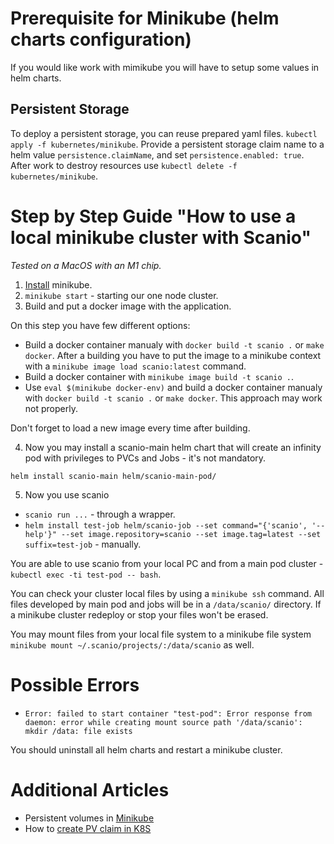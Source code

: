 
# Prerequisite for Minikube (helm charts configuration)
If you would like work with mimikube you will have to setup some values in helm charts.

## Persistent Storage
To deploy a persistent storage, you can reuse prepared yaml files. `kubectl apply -f kubernetes/minikube`.
Provide a persistent storage claim name to a helm value `persistence.claimName`, and set `persistence.enabled: true`.
After work to destroy resources use `kubectl delete -f kubernetes/minikube`.

# Step by Step Guide "How to use a local minikube cluster with Scanio"
*Tested on a MacOS with an M1 chip.*

1. [Install](https://minikube.sigs.k8s.io/docs/start/) minikube.
2. ```minikube start``` - starting our one node cluster.
3. Build and put a docker image with the application.

On this step you have few different options:
- Build a docker container manualy with ```docker build -t scanio .``` or ```make docker```. After a building you have to put the image to a minikube context with a ```minikube image load scanio:latest``` command. 
- Build a docker container with ```minikube image build -t scanio .```.
- Use ```eval $(minikube docker-env)``` and build a docker container manualy with ```docker build -t scanio .``` or ```make docker```. This approach may work not properly.

Don't forget to load a new image every time after building.

4. Now you may install a scanio-main helm chart that will create an infinity pod with privileges to PVCs and Jobs - it's not mandatory. 

```helm install scanio-main helm/scanio-main-pod/```

5.  Now you use scanio 
- ```scanio run ...``` - through a wrapper.
- ```helm install test-job helm/scanio-job --set command="{'scanio', '--help'}" --set image.repository=scanio --set image.tag=latest --set suffix=test-job``` - manually.

You are able to use scanio from your local PC and from a main pod cluster - ```kubectl exec -ti test-pod -- bash```. 

You can check your cluster local files by using a ```minikube ssh``` command. All files developed by main pod and jobs will be in a ```/data/scanio/``` directory. If a minikube cluster redeploy or stop your files won't be erased.

You may mount files from your local file system to a minikube file system ```minikube mount ~/.scanio/projects/:/data/scanio``` as well.

# Possible Errors
- ```Error: failed to start container "test-pod": Error response from daemon: error while creating mount source path '/data/scanio': mkdir /data: file exists```

You should uninstall all helm charts and restart a minikube cluster.

# Additional Articles
- Persistent volumes in [Minikube](https://minikube.sigs.k8s.io/docs/handbook/persistent_volumes/)
- How to [create PV claim in K8S](https://kubernetes.io/docs/tasks/configure-pod-container/configure-persistent-volume-storage/)